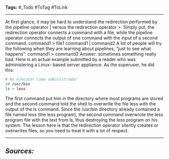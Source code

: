 **Tags:** #_Todo
#ToTag #ToLink 
- - -
At first glance, it may be hard to understand the redirection performed by the
pipeline operator | versus the redirection operator >. Simply put, the redirection
operator connects a command with a file, while the pipeline operator connects the
output of one command with the input of a second command.
command1 > file1
command1 | command2
A lot of people will try the following when they are learning about pipelines, “just
to see what happens”:
command1 > command2
Answer: sometimes something really bad.
Here is an actual example submitted by a reader who was administering a Linux-
based server appliance. As the superuser, he did this:
```bash
# No ejecutar como administrador
cd /usr/bin
ls > less
```

The first command put him in the directory where most programs are stored and
the second command told the shell to overwrite the file less with the output of
the ls command. Since the /usr/bin directory already contained a file named
less (the less program), the second command overwrote the less program
file with the text from ls, thus destroying the less program on his system.
The lesson here is that the redirection operator silently creates or overwrites files,
so you need to treat it with a lot of respect.
- - - 
## ***Sources:***